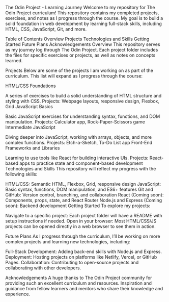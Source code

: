 The Odin Project - Learning Journey
Welcome to my repository for The Odin Project curriculum! This repository contains my completed projects, exercises, and notes as I progress through the course. My goal is to build a solid foundation in web development by learning full-stack skills, including HTML, CSS, JavaScript, Git, and more.

Table of Contents
Overview
Projects
Technologies and Skills
Getting Started
Future Plans
Acknowledgements
Overview
This repository serves as my journey log through The Odin Project. Each project folder includes the files for specific exercises or projects, as well as notes on concepts learned.

Projects
Below are some of the projects I am working on as part of the curriculum. This list will expand as I progress through the course:

HTML/CSS Foundations

A series of exercises to build a solid understanding of HTML structure and styling with CSS.
Projects: Webpage layouts, responsive design, Flexbox, Grid
JavaScript Basics

Basic JavaScript exercises for understanding syntax, functions, and DOM manipulation.
Projects: Calculator app, Rock-Paper-Scissors game
Intermediate JavaScript

Diving deeper into JavaScript, working with arrays, objects, and more complex functions.
Projects: Etch-a-Sketch, To-Do List app
Front-End Frameworks and Libraries

Learning to use tools like React for building interactive UIs.
Projects: React-based apps to practice state and component-based development
Technologies and Skills
This repository will reflect my progress with the following skills:

HTML/CSS: Semantic HTML, Flexbox, Grid, responsive design
JavaScript: Basic syntax, functions, DOM manipulation, and ES6+ features
Git and GitHub: Version control, branching, and collaboration
React (Coming soon): Components, props, state, and React Router
Node.js and Express (Coming soon): Backend development
Getting Started
To explore my projects:

Navigate to a specific project: Each project folder will have a README with setup instructions if needed.
Open in your browser: Most HTML/CSS/JS projects can be opened directly in a web browser to see them in action.

Future Plans
As I progress through the curriculum, I’ll be working on more complex projects and learning new technologies, including:

Full-Stack Development: Adding back-end skills with Node.js and Express.
Deployment: Hosting projects on platforms like Netlify, Vercel, or GitHub Pages.
Collaboration: Contributing to open-source projects and collaborating with other developers.

Acknowledgements
A huge thanks to The Odin Project community for providing such an excellent curriculum and resources.
Inspiration and guidance from fellow learners and mentors who share their knowledge and experience.

